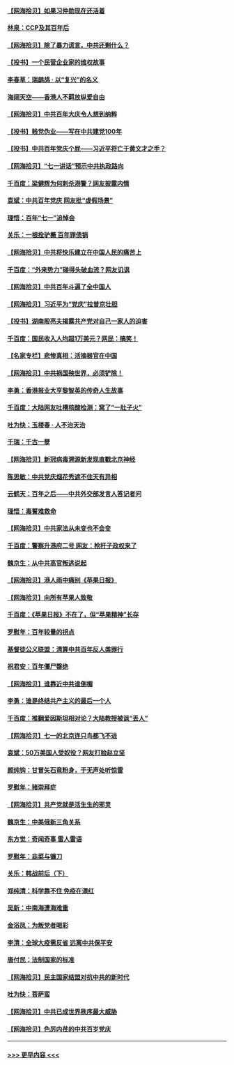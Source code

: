 #### [【网海拾贝】如果习仲勋现在还活着](../pages/nsc993/n13073410.md?t=07080152) 
#### [林泉：CCP及其百年后](../pages/nsc993/n13073226.md?t=07080152) 
#### [【网海拾贝】除了暴力谎言，中共还剩什么？](../pages/nsc993/n13071082.md?t=07080152) 
#### [【投书】一个民营企业家的维权故事](../pages/nsc993/n13070932.md?t=07080152) 
#### [李春草：瑞鹧鸪 · 以“复兴”的名义](../pages/nsc993/n13069984.md?t=07080152) 
#### [海阔天空——香港人不羁放纵爱自由](../pages/nsc993/n13069407.md?t=07080152) 
#### [【网海拾贝】中共百年大庆令人想到纳粹](../pages/nsc993/n13068483.md?t=07080152) 
#### [【投书】贱党伪业——写在中共建党100年](../pages/nsc993/n13067843.md?t=07080152) 
#### [【投书】中共百年党庆个屁——习近平将亡于黄文才之手？](../pages/nsc993/n13067425.md?t=07080152) 
#### [【网海拾贝】“七一讲话”预示中共执政路向](../pages/nsc993/n13066434.md?t=07080152) 
#### [千百度：梁健辉为何刺杀港警？网友披露内情](../pages/nsc993/n13066979.md?t=07080152) 
#### [袁斌：中共百年党庆 网友批“虚假场景”](../pages/nsc993/n13066385.md?t=07080152) 
#### [理悟：百年“七一”追悼会](../pages/nsc993/n13066106.md?t=07080152) 
#### [关乐：一根拴驴橛 百年罪债锅](../pages/nsc993/n13066089.md?t=07080152) 
#### [【网海拾贝】中共将快乐建立在中国人民的痛苦上](../pages/nsc993/n13064939.md?t=07080152) 
#### [千百度：“外来势力”碰得头破血流？网友讥讽](../pages/nsc993/n13064878.md?t=07080152) 
#### [【网海拾贝】中共百年斗遍了全中国人](../pages/nsc993/n13060020.md?t=07080152) 
#### [【网海拾贝】习近平为“党庆”拉普京壮胆](../pages/nsc993/n13057781.md?t=07080152) 
#### [【投书】湖南殷亮夫揭露共产党对自己一家人的迫害](../pages/nsc993/n13057744.md?t=07080152) 
#### [千百度：国民收入人均超1万美元？网民：搞笑！](../pages/nsc993/n13057692.md?t=07080152) 
#### [【名家专栏】悲惨真相：活摘器官在中国](../pages/nsc993/n13056611.md?t=07080152) 
#### [【网海拾贝】中共祸国殃世界，必须铲除！](../pages/nsc993/n13056011.md?t=07080152) 
#### [李勇：香港报业大亨黎智英的传奇人生故事](../pages/nsc993/n13055258.md?t=07080152) 
#### [千百度：大陆网友吐槽核酸检测：窝了“一肚子火”](../pages/nsc993/n13055194.md?t=07080152) 
#### [吐为快：玉楼春 · 人不治天治](../pages/nsc993/n13054028.md?t=07080152) 
#### [千瑞：千古一孽](../pages/nsc993/n13054016.md?t=07080152) 
#### [【网海拾贝】新冠病毒溯源新发现直戳北京神经](../pages/nsc993/n13052425.md?t=07080152) 
#### [陈思敏：中共党庆烟花秀遮不住天有异相](../pages/nsc993/n13052020.md?t=07080152) 
#### [云鹤天：百年之后——中共外交部发言人答记者问](../pages/nsc993/n13051604.md?t=07080152) 
#### [理悟：毒誓难救命](../pages/nsc993/n13051601.md?t=07080152) 
#### [【网海拾贝】中共家法从未变也不会变](../pages/nsc993/n13050366.md?t=07080152) 
#### [千百度：警察升港府二号 网友：枪杆子政权来了](../pages/nsc993/n13050261.md?t=07080152) 
#### [魏京生：从中共高官叛逃说起](../pages/nsc993/n13048997.md?t=07080152) 
#### [【网海拾贝】港人雨中痛别《苹果日报》](../pages/nsc993/n13048941.md?t=07080152) 
#### [【网海拾贝】向所有苹果人致敬](../pages/nsc993/n13046795.md?t=07080152) 
#### [千百度：《苹果日报》不在了，但“苹果精神”长存](../pages/nsc993/n13046703.md?t=07080152) 
#### [罗慰年：百年较量的拐点](../pages/nsc993/n13046542.md?t=07080152) 
#### [基督徒公义联盟：清算中共百年反人类罪行](../pages/nsc993/n13046499.md?t=07080152) 
#### [祝君安：百年僵尸罄绝](../pages/nsc993/n13045595.md?t=07080152) 
#### [【网海拾贝】谁靠近中共谁倒楣](../pages/nsc993/n13044667.md?t=07080152) 
#### [李勇：谁是终结共产主义的最后一个人](../pages/nsc993/n13044397.md?t=07080152) 
#### [千百度：推翻爱因斯坦相对论？大陆教授被讽“丢人”](../pages/nsc993/n13043908.md?t=07080152) 
#### [【网海拾贝】七一的北京连只鸟都飞不进](../pages/nsc993/n13041377.md?t=07080152) 
#### [袁斌：50万美国人受奴役？网友打脸赵立坚](../pages/nsc993/n13041330.md?t=07080152) 
#### [颜纯钩：甘冒矢石竟粉身，于无声处听惊雷](../pages/nsc993/n13041140.md?t=07080152) 
#### [罗慰年：猪崇拜症](../pages/nsc993/n13041071.md?t=07080152) 
#### [【网海拾贝】共产党就是活生生的邪灵](../pages/nsc993/n13036627.md?t=07080152) 
#### [魏京生：中美俄新三角关系](../pages/nsc993/n13035986.md?t=07080152) 
#### [东方觉：奇闻奇事 雷人雷语](../pages/nsc993/n13035878.md?t=07080152) 
#### [罗慰年：韭菜与镰刀](../pages/nsc993/n13034374.md?t=07080152) 
#### [关乐：韩战前后（下）](../pages/nsc993/n13034113.md?t=07080152) 
#### [郑纯清：科学靠不住 免疫在漂红](../pages/nsc993/n13034093.md?t=07080152) 
#### [吴新：中南海遭海难重](../pages/nsc993/n13034084.md?t=07080152) 
#### [金浴凤：为叛党者喝彩](../pages/nsc993/n13034058.md?t=07080152) 
#### [李清：全球大疫需反省 远离中共保平安](../pages/nsc993/n13033784.md?t=07080152) 
#### [唐付民：法制国家的标准](../pages/nsc993/n13032944.md?t=07080152) 
#### [【网海拾贝】民主国家结盟对抗中共的新时代](../pages/nsc993/n13031717.md?t=07080152) 
#### [吐为快：菩萨蛮](../pages/nsc993/n13030033.md?t=07080152) 
#### [【网海拾贝】中共已成世界秩序最大威胁](../pages/nsc993/n13028138.md?t=07080152) 
#### [【网海拾贝】色厉内荏的中共百岁党庆](../pages/nsc993/n13025582.md?t=07080152) 

----
#### [ >>> 更早内容 <<< ](../indexes/nsc993-earlier.md)
